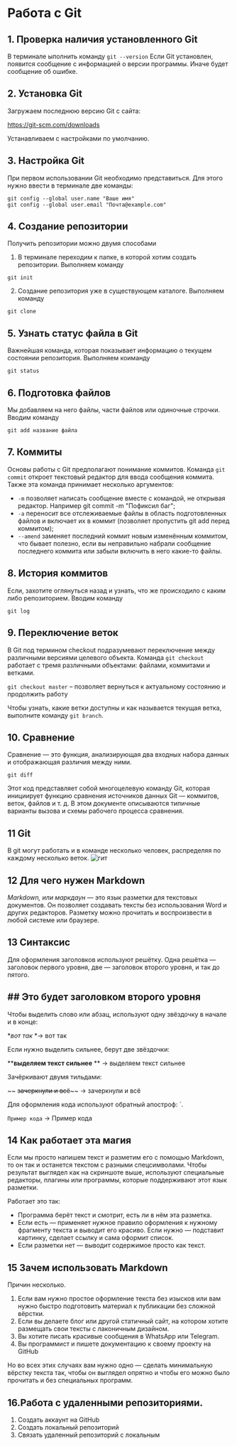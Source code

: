 # Работа с Git
## 1. Проверка наличия установленного Git
В терминале ыполнить команду `git --version`
Если Git установлен, появится сообщение с информацией о версии программы. Иначе будет сообщение об ошибке.

## 2. Установка Git
Загружаем последнюю версию Git с сайта:

https://git-scm.com/downloads

Устанавливаем с настройками по умолчанию.

## 3. Настройка Git
При первом использовании Git необходимо представиться. Для этого нужно ввести в терминале две команды:
```
git config --global user.name "Ваше имя"
git config --global user.email "Почта@example.com"
```
## 4. Создание репозитории
Получить репозитории можно двумя способами

1. В терминале переходим к папке, в которой хотим создать репозитории. Выполняем команду
```
git init
```
2. Создание репозитория уже в существующем каталоге. Выполняем команду
 ```
 git clone
```
## 5. Узнать статус файла в Git
Важнейшая команда, которая показывает информацию о текущем состоянии репозитория. Выполняем коиманду
```
git status
```
## 6. Подготовка файлов
Мы добавляем на него файлы, части файлов или одиночные строчки. Вводим команду
```
git add название файла
```
## 7. Коммиты
Основы работы с Git предполагают понимание коммитов. Команда `git commit` откроет текстовый редактор для ввода сообщения коммита. Также эта команда принимает несколько аргументов:

* `-m` позволяет написать сообщение вместе с командой, не открывая редактор. Например git commit -m "Пофиксил баг";
* `-a` переносит все отслеживаемые файлы в область подготовленных файлов и включает их в коммит (позволяет пропустить git add перед коммитом);
* `--amend` заменяет последний коммит новым изменённым коммитом, что бывает полезно, если вы неправильно набрали сообщение последнего коммита или забыли включить в него какие-то файлы.
## 8. История коммитов
Если, захотите оглянуться назад и узнать, что же происходило с каким либо репозиторием. Вводим команду 
```
git log
```
## 9. Переключение веток
В Git под термином checkout подразумевают переключение между различными версиями целевого объекта. Команда `git checkout` работает с тремя различными объектами: файлами, коммитами и ветками.

`git checkout master` – позволяет вернуться к актуальному состоянию и продолжить работу

Чтобы узнать, какие ветки доступны и как называется текущая ветка, выполните команду `git branch`.
## 10. Сравнение
Сравнение — это функция, анализирующая два входных набора данных и отображающая различия между ними. 
```
git diff 
```
  Этот код представляет собой многоцелевую команду Git, которая инициирует функцию сравнения источников данных Git — коммитов, веток, файлов и т. д. В этом документе описываются типичные варианты вызова и схемы рабочего процесса сравнения.
## 11 Git
В git могут работать и в команде несколько человек, распределяя по каждому несколько веток.
![гит](git.png)
## 12 Для чего нужен Markdown
*Markdown, или маркдаун* — это язык разметки для текстовых документов. Он позволяет создавать тексты без использования Word и других редакторов. Разметку можно прочитать и воспроизвести в любой системе или браузере.
## 13 Синтаксис
Для оформления заголовков используют решётку. Одна решётка — заголовок первого уровня, две — заголовок второго уровня, и так до пятого. 
## ## Это будет заголовком второго уровня 

Чтобы выделить слово или абзац, используют одну звёздочку в начале и в конце:

 **вот так* *→ вот так

Если нужно выделить сильнее, берут две звёздочки:

****выделяем текст сильнее** ** → выделяем текст сильнее

Зачёркивают двумя тильдами:

~~ ~~зачеркнули и всё~~~~ → зачеркнули и всё

Для оформления кода используют обратный апостроф: `.

`Пример кода` → Пример кода
## 14 Как работает эта магия
Если мы просто напишем текст и разметим его с помощью Markdown, то он так и останется текстом с разными спецсимволами. Чтобы результат выглядел как на скриншоте выше, используют специальные редакторы, плагины или программы, которые поддерживают этот язык разметки.

Работает это так:

* Программа берёт текст и смотрит, есть ли в нём эта разметка.
* Если есть — применяет нужное правило оформления к нужному фрагменту текста и выводит его красиво. Если нужно — подставит картинку, сделает ссылку и сама оформит список.
* Если разметки нет — выводит содержимое просто как текст.
## 15 Зачем использовать Markdown
Причин несколько.

1. Если вам нужно простое оформление текста без изысков или вам нужно быстро подготовить материал к публикации без сложной вёрстки.
2. Если вы делаете блог или другой статичный сайт, на котором хотите размещать свои тексты с лаконичным дизайном.
3. Вы хотите писать красивые сообщения в WhatsApp или Telegram.
4. Вы программист и пишете документацию к своему проекту на GitHub

Но во всех этих случаях вам нужно одно — сделать минимальную вёрстку текста так, чтобы он выглядел опрятно и чтобы его можно было прочитать и без специальных программ.

## 16.Работа с удаленными репозиториями.
1. Создать аккаунт на GitHub
2. Создать локальный репозиторий
3. Связать удаленный репозиторий с локальным
